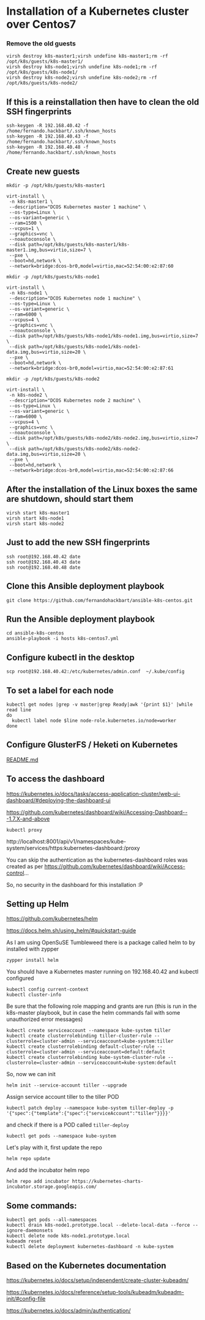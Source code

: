 # Installation of a Kubernetes cluster over Centos7 

### Remove the old guests
```
virsh destroy k8s-master1;virsh undefine k8s-master1;rm -rf /opt/k8s/guests/k8s-master1/
virsh destroy k8s-node1;virsh undefine k8s-node1;rm -rf /opt/k8s/guests/k8s-node1/
virsh destroy k8s-node2;virsh undefine k8s-node2;rm -rf /opt/k8s/guests/k8s-node2/
```

## If this is a reinstallation then have to clean the old SSH fingerprints
```
ssh-keygen -R 192.168.40.42 -f /home/fernando.hackbart/.ssh/known_hosts
ssh-keygen -R 192.168.40.43 -f /home/fernando.hackbart/.ssh/known_hosts
ssh-keygen -R 192.168.40.48 -f /home/fernando.hackbart/.ssh/known_hosts
```

## Create new guests
```
mkdir -p /opt/k8s/guests/k8s-master1

virt-install \
 -n k8s-master1 \
 --description="DCOS Kubernetes master 1 machine" \
 --os-type=Linux \
 --os-variant=generic \
 --ram=1500 \
 --vcpus=1 \
 --graphics=vnc \
 --noautoconsole \
 --disk path=/opt/k8s/guests/k8s-master1/k8s-master1.img,bus=virtio,size=7 \
 --pxe \
 --boot=hd,network \
 --network=bridge:dcos-br0,model=virtio,mac=52:54:00:e2:87:60

mkdir -p /opt/k8s/guests/k8s-node1

virt-install \
 -n k8s-node1 \
 --description="DCOS Kubernetes node 1 machine" \
 --os-type=Linux \
 --os-variant=generic \
 --ram=6000 \
 --vcpus=4 \
 --graphics=vnc \
 --noautoconsole \
 --disk path=/opt/k8s/guests/k8s-node1/k8s-node1.img,bus=virtio,size=7 \
 --disk path=/opt/k8s/guests/k8s-node1/k8s-node1-data.img,bus=virtio,size=20 \
 --pxe \
 --boot=hd,network \
 --network=bridge:dcos-br0,model=virtio,mac=52:54:00:e2:87:61

mkdir -p /opt/k8s/guests/k8s-node2

virt-install \
 -n k8s-node2 \
 --description="DCOS Kubernetes node 2 machine" \
 --os-type=Linux \
 --os-variant=generic \
 --ram=6000 \
 --vcpus=4 \
 --graphics=vnc \
 --noautoconsole \
 --disk path=/opt/k8s/guests/k8s-node2/k8s-node2.img,bus=virtio,size=7 \
 --disk path=/opt/k8s/guests/k8s-node2/k8s-node2-data.img,bus=virtio,size=20 \
 --pxe \
 --boot=hd,network \
 --network=bridge:dcos-br0,model=virtio,mac=52:54:00:e2:87:66
```

## After the installation of the Linux boxes the same are shutdown, should start them
```
virsh start k8s-master1
virsh start k8s-node1
virsh start k8s-node2
```


## Just to add the new SSH fingerprints
```
ssh root@192.168.40.42 date
ssh root@192.168.40.43 date
ssh root@192.168.40.48 date
```

## Clone this Ansible deployment playbook
```
git clone https://github.com/fernandohackbart/ansible-k8s-centos.git
```

## Run the Ansible deployment playbook
```
cd ansible-k8s-centos
ansible-playbook -i hosts k8s-centos7.yml
```

## Configure kubectl in the desktop
```
scp root@192.168.40.42:/etc/kubernetes/admin.conf  ~/.kube/config
```

## To set a label for each node
```
kubectl get nodes |grep -v master|grep Ready|awk '{print $1}' |while read line
do 
  kubectl label node $line node-role.kubernetes.io/node=worker
done
```

## Configure GlusterFS / Heketi on Kubernetes

[README.md](https://github.com/fernandohackbart/ansible-k8s-centos/blob/master/roles/k8s-gluster-configure/README.md)


## To access the dashboard
https://kubernetes.io/docs/tasks/access-application-cluster/web-ui-dashboard/#deploying-the-dashboard-ui

https://github.com/kubernetes/dashboard/wiki/Accessing-Dashboard---1.7.X-and-above


```
kubectl proxy
```

http://localhost:8001/api/v1/namespaces/kube-system/services/https:kubernetes-dashboard:/proxy

You can skip the authentication as the kubernetes-dashboard roles was created as per https://github.com/kubernetes/dashboard/wiki/Access-control...

So, no security in the dashboard for this installation :P

## Setting up Helm

https://github.com/kubernetes/helm

https://docs.helm.sh/using_helm/#quickstart-guide

As I am using OpenSuSE Tumbleweed there is a package called helm to by installed with zypper
```
zypper install helm
```

You should have a Kubernetes master running on 192.168.40.42 and kubectl configured
```
kubectl config current-context
kubectl cluster-info
```

Be sure that the following role mapping and grants are run  (this is run in the k8s-master playbook, but in case the helm commands fail with some unauthorized error messages)
```
kubectl create serviceaccount --namespace kube-system tiller
kubectl create clusterrolebinding tiller-cluster-rule --clusterrole=cluster-admin --serviceaccount=kube-system:tiller
kubectl create clusterrolebinding default-cluster-rule --clusterrole=cluster-admin --serviceaccount=default:default
kubectl create clusterrolebinding kube-system-cluster-rule --clusterrole=cluster-admin --serviceaccount=kube-system:default

```
So, now we can init
```
helm init --service-account tiller --upgrade
```

Assign service account tiller to the tiller POD
```
kubectl patch deploy --namespace kube-system tiller-deploy -p '{"spec":{"template":{"spec":{"serviceAccount":"tiller"}}}}'
```

and check if there is a POD called `tiller-deploy`
```
kubectl get pods --namespace kube-system
```

Let's play with it, first update the repo 
```
helm repo update
```

And add the incubator helm repo
```
helm repo add incubator https://kubernetes-charts-incubator.storage.googleapis.com/
```

## Some commands:
```
kubectl get pods --all-namespaces
kubectl drain k8s-node1.prototype.local --delete-local-data --force --ignore-daemonsets
kubectl delete node k8s-node1.prototype.local
kubeadm reset
kubectl delete deployment kubernetes-dashboard -n kube-system
```

## Based on the Kubernetes documentation

https://kubernetes.io/docs/setup/independent/create-cluster-kubeadm/

https://kubernetes.io/docs/reference/setup-tools/kubeadm/kubeadm-init/#config-file

https://kubernetes.io/docs/admin/authentication/



